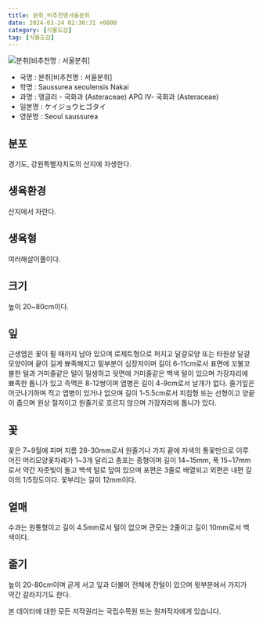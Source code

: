 ```yaml
---
title: 분취_비추천명서울분취
date: 2024-03-24 02:30:31 +0800
category: [식물도감]
tag: [식물도감]
---
```




![분취[비추천명 : 서울분취]](/fileUpload/plants/basic/Compositae/Saussurea/2902/1_th2.JPG)
- 국명 : 분취[비추천명 : 서울분취]
- 학명 : Saussurea seoulensis Nakai
- 과명 : 앵글러 - 국화과 (Asteraceae) APG Ⅳ- 국화과 (Asteraceae)
- 일본명 : ケイジョウヒゴタイ
- 영문명 : Seoul saussurea


## 분포
경기도, 강원특별자치도의 산지에 자생한다.
## 생육환경
산지에서 자란다.
## 생육형
여러해살이풀이다.
## 크기
높이 20~80cm이다.
## 잎
근생엽은 꽃이 필 때까지 남아 있으며 로제트형으로 퍼지고 달걀모양 또는 타원상 달걀모양이며 끝이 길게 뾰족해지고 밑부분이 심장저이며 길이 6-11cm로서 표면에 꼬불꼬불한 털과 거미줄같은 털이 밀생하고 뒷면에 거미줄같은 백색 털이 있으며 가장자리에 뾰족한 톱니가 있고 측맥은 8-12쌍이며 엽병은 길이 4-9cm로서 날개가 없다. 줄기잎은 어긋나기하며 적고 엽병이 있거나 없으며 길이 1-5.5cm로서 피침형 또는 선형이고 양끝이 좁으며 원상 절저이고 원줄기로 흐르지 않으며 가장자리에 톱니가 있다.
## 꽃
꽃은 7~9월에 피며 지름 28-30mm로서 원줄기나 가지 끝에 자색의 통꽃만으로 이루어진 머리모양꽃차례가 1~3개 달리고 총포는 종형이며 길이 14~15mm, 폭 15~17mm로서 약간 자줏빛이 돌고 백색 털로 덮여 있으며 포편은 3줄로 배열되고 외편은 내편 길이의 1/5정도이다. 꽃부리는 길이 12mm이다.
## 열매
수과는 원통형이고 길이 4.5mm로서 털이 없으며 관모는 2줄이고 길이 10mm로서 백색이다.
## 줄기
높이 20-80cm이며 곧게 서고 잎과 더불어 전체에 잔털이 있으며 윗부분에서 가지가 약간 갈라지기도 한다.






본 데이터에 대한 모든 저작권리는 국립수목원 또는 원저작자에게 있습니다.
